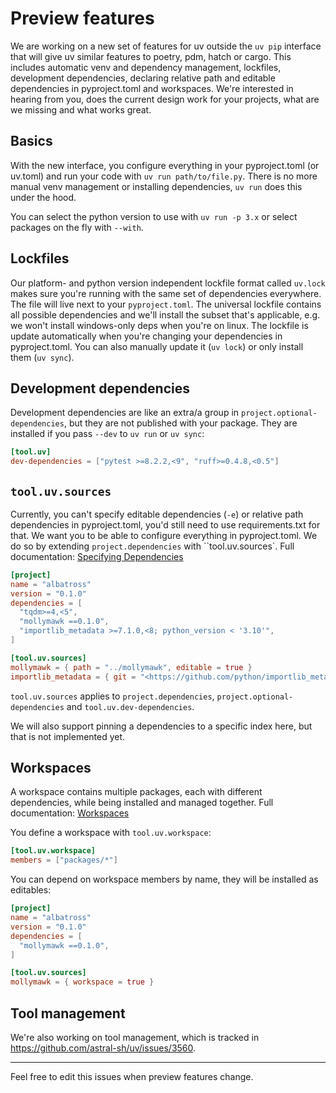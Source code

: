 # Preview features

We are working on a new set of features for uv outside the `uv pip` interface that will give uv similar features to poetry, pdm, hatch or cargo. This includes automatic venv and dependency management, lockfiles, development dependencies, declaring relative path and editable dependencies in pyproject.toml and workspaces. We're interested in hearing from you, does the current design work for your projects, what are we missing and what works great.

## Basics

With the new interface, you configure everything in your pyproject.toml (or uv.toml) and run your code with `uv run path/to/file.py`. There is no more manual venv management or installing dependencies, `uv run` does this under the hood.

You can select the python version to use with `uv run -p 3.x` or select packages on the fly with `--with`.

## Lockfiles

Our platform- and python version independent lockfile format called `uv.lock` makes sure you're running with the same set of dependencies everywhere. The file will live next to your `pyproject.toml`. The universal lockfile contains all possible dependencies and we'll install the subset that's applicable, e.g. we won't install windows-only deps when you're on linux. The lockfile is update automatically when you're changing your dependencies in pyproject.toml. You can also manually update it (`uv lock`) or only install them (`uv sync`).

## Development dependencies

Development dependencies are like an extra/a group in `project.optional-dependencies`, but they are not published with your package. They are installed if you pass `--dev` to `uv run` or `uv sync`:

```toml
[tool.uv]
dev-dependencies = ["pytest >=8.2.2,<9", "ruff>=0.4.8,<0.5"]

```

## `tool.uv.sources`

Currently, you can't specify editable dependencies (`-e`) or relative path dependencies in pyproject.toml, you'd still need to use requirements.txt for that. We want you to be able to configure everything in pyproject.toml. We do so by extending `project.dependencies` with ``tool.uv.sources`. Full documentation: [Specifying Dependencies](https://github.com/astral-sh/uv/blob/main/docs/specifying_dependencies.md)

```toml
[project]
name = "albatross"
version = "0.1.0"
dependencies = [
  "tqdm>=4,<5",
  "mollymawk ==0.1.0",
  "importlib_metadata >=7.1.0,<8; python_version < '3.10'",
]

[tool.uv.sources]
mollymawk = { path = "../mollymawk", editable = true }
importlib_metadata = { git = "<https://github.com/python/importlib_metadata>", tag = "7.2.0" }

```

`tool.uv.sources` applies to `project.dependencies`, `project.optional-dependencies` and `tool.uv.dev-dependencies`.

We will also support pinning a dependencies to a specific index here, but that is not implemented yet.

## Workspaces

A workspace contains multiple packages, each with different dependencies, while being installed and managed together. Full documentation: [Workspaces](https://github.com/astral-sh/uv/blob/main/docs/workspaces.md)

You define a workspace with `tool.uv.workspace`:

```toml
[tool.uv.workspace]
members = ["packages/*"]

```

You can depend on workspace members by name, they will be installed as editables:

```toml
[project]
name = "albatross"
version = "0.1.0"
dependencies = [
  "mollymawk ==0.1.0",
]

[tool.uv.sources]
mollymawk = { workspace = true }

```

## Tool management

We're also working on tool management, which is tracked in https://github.com/astral-sh/uv/issues/3560.

---

Feel free to edit this issues when preview features change.
